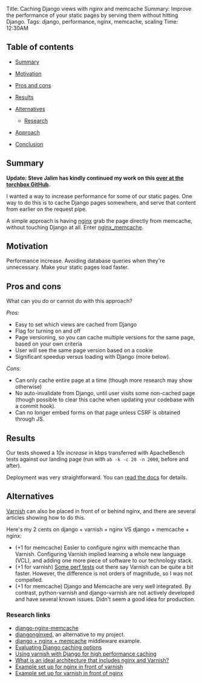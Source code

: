 Title: Caching Django views with nginx and memcache
Summary: Improve the performance of your static pages by serving them without hitting Django.
Tags: django, performance, nginx, memcache, scaling
Time: 12:30AM

## Table of contents

* [Summary](#summary)
* [Motivation](#motivation)
* [Pros and cons](#pros-and-cons)
* [Results](#results)
* [Alternatives](#alternatives)

	* [Research](#research)

* [Approach](#approach)
* [Conclusion](#conclusion)


## Summary

__Update: Steve Jalim has kindly continued my work on this [over at the torchbox GitHub](https://github.com/torchbox/django-nginx-memcache).__

I wanted a way to increase performance for some of our static pages. One way to do this is to cache Django pages somewhere, and serve that content from earlier on the request pipe.

A simple approach is having [nginx](http://nginx.org/en/) grab the page directly from memcache, without touching Django at all. Enter [nginx_memcache](https://github.com/pcraciunoiu/django-nginx-memcache).

## Motivation

Performance increase. Avoiding database queries when they're unnecessary. Make your static pages load faster.

## Pros and cons

What can you do or cannot do with this approach?

*Pros:*

* Easy to set which views are cached from Django
* Flag for turning on and off
* Page versioning, so you can cache multiple versions for the same page, based on your own criteria
* User will see the same page version based on a cookie
* Significant speedup versus loading with Django (more below).

*Cons:*

* Can only cache entire page at a time (though more research may show otherwise)
* No auto-invalidate from Django, until user visits some non-cached page (though possible to clear this cache when updating your codebase with a commit hook).
* Can no longer embed forms on that page unless CSRF is obtained through JS.

## Results

Our tests showed a *10x increase* in kbps transferred with ApacheBench tests against our landing page (run with `ab -k -c 20 -n 2000`, before and after).

Deployment was very straightforward. You can [read the docs](https://github.com/pcraciunoiu/django-nginx-memcache) for details.

## Alternatives

[Varnish](https://www.varnish-cache.org/about) can also be placed in front of or behind nginx, and there are several articles showing how to do this.

Here's my 2 cents on django + varnish + nginx VS django + memcache + nginx:

* (+1 for memcache) Easier to configure nginx with memcache than Varnish. Configuring Varnish implied learning a whole new language (VCL), and adding one more piece of software to our technology stack.
* (+1 for varnish) [Some perf tests](http://codysoyland.com/2010/jan/17/evaluating-django-caching-options/) out there say Varnish can be quite a bit faster. However, the difference is not orders of magnitude, so I was not compelled.
* (+1 for memcache) Django and Memcache are very well integrated. By contrast, python-varnish and django-varnish are not actively developed and have several known issues. Didn't seem a good idea for production.

### Research links
* [django-nginx-memcache](https://github.com/pcraciunoiu/django-nginx-memcache)
* [djangonginxed](https://github.com/shaunsephton/djanginxed), an alternative to my project.
* [django + nginx + memcache](http://weichhold.com/2008/09/12/django-nginx-memcached-the-dynamic-trio/) middleware example.
* [Evaluating Django caching options]( http://codysoyland.com/2010/jan/17/evaluating-django-caching-options/)
* [Using varnish with Django for high performance caching](http://ghughes.com/blog/2011/11/11/using-varnish-with-django-for-high-performance-caching/)
* [What is an ideal architecture that includes nginx and Varnish?](http://www.quora.com/What-is-an-ideal-architecure-that-includes-nginx-and-Varnish?q=varnish+nginx)
* [Example set up for nginx in front of varnish](http://www.linuxpinguin.de/2011/09/nva-setup-nginx-varnish-apache/)
* [Example set up for varnish in front of nginx](http://serverfault.com/questions/111678/how-to-setup-nginx-with-varnish)
